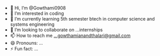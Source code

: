 - 👋 Hi, I’m @Gowthami0908
- 👀 I’m interested in coding
- 🌱 I’m currently learning 5th semester btech in computer science and systems engineering
- 💞️ I’m looking to collaborate on ...internships
- 📫 How to reach me ...gowthamianandthalari@gmail.com
- 😄 Pronouns: ...
- ⚡ Fun fact: ...

<!---
Gowthami0908/Gowthami0908 is a ✨ special ✨ repository because its `README.md` (this file) appears on your GitHub profile.
You can click the Preview link to take a look at your changes.
--->
